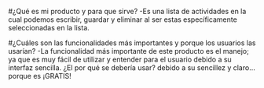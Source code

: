 #¿Qué es mi producto y para que sirve?
-Es una lista de actividades en la cual podemos escribir, guardar y eliminar al ser estas específicamente seleccionadas en la lista.

#¿Cuáles son las funcionalidades más importantes y porque los usuarios las usarían?
-La funcionalidad más importante de este producto es el manejo; ya que es muy fácil de utilizar y entender para el usuario debido a su interfaz sencilla. ¿El por qué se debería usar? debido a su sencillez y claro... porque es ¡GRATIS!